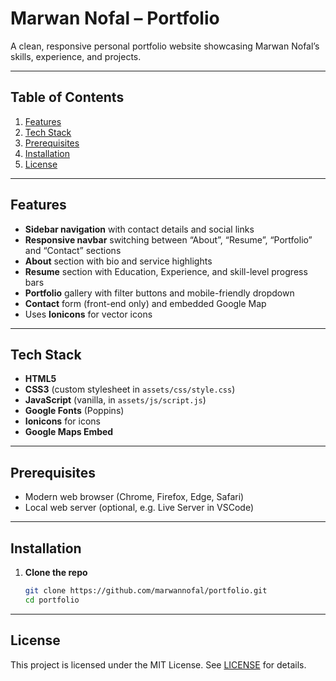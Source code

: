 # Marwan Nofal – Portfolio

A clean, responsive personal portfolio website showcasing Marwan Nofal’s skills, experience, and projects.

---

## Table of Contents

1. [Features](#features)
2. [Tech Stack](#tech-stack)
3. [Prerequisites](#prerequisites)
4. [Installation](#installation)
5. [License](#license)

---

## Features

- **Sidebar navigation** with contact details and social links
- **Responsive navbar** switching between “About”, “Resume”, “Portfolio” and “Contact” sections
- **About** section with bio and service highlights
- **Resume** section with Education, Experience, and skill-level progress bars
- **Portfolio** gallery with filter buttons and mobile-friendly dropdown
- **Contact** form (front-end only) and embedded Google Map
- Uses **Ionicons** for vector icons

---

## Tech Stack

- **HTML5**
- **CSS3** (custom stylesheet in `assets/css/style.css`)
- **JavaScript** (vanilla, in `assets/js/script.js`)
- **Google Fonts** (Poppins)
- **Ionicons** for icons
- **Google Maps Embed**

---

## Prerequisites

- Modern web browser (Chrome, Firefox, Edge, Safari)
- Local web server (optional, e.g. Live Server in VSCode)

---

## Installation

1. **Clone the repo**
   ```bash
   git clone https://github.com/marwannofal/portfolio.git
   cd portfolio

---

## License

This project is licensed under the MIT License. See [LICENSE](LICENSE) for details.
